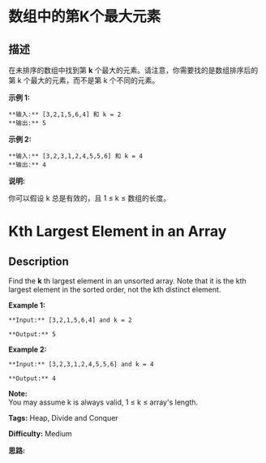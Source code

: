 # 数组中的第K个最大元素

## 描述

在未排序的数组中找到第 **k** 个最大的元素。请注意，你需要找的是数组排序后的第 k 个最大的元素，而不是第 k 个不同的元素。

**示例 1:**

    
    
    **输入:** [3,2,1,5,6,4] 和 k = 2
    **输出:** 5
    

**示例  2:**

    
    
    **输入:** [3,2,3,1,2,4,5,5,6] 和 k = 4
    **输出:** 4

**说明:**

你可以假设 k 总是有效的，且 1 ≤ k ≤ 数组的长度。



# Kth Largest Element in an Array

## Description



Find the **k** th largest element in an unsorted array. Note that it is the kth largest element in the sorted order, not the kth distinct element.

**Example 1:**

    
    
    **Input:** [3,2,1,5,6,4] and k = 2
    **Output:** 5
    

**Example 2:**

    
    
    **Input:** [3,2,3,1,2,4,5,5,6] and k = 4
    **Output:** 4

**Note:**  
You may assume k is always valid, 1 ≤ k ≤ array's length.


**Tags:** Heap, Divide and Conquer

**Difficulty:** Medium

**思路:**
